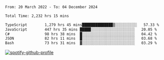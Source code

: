 <!--START_SECTION:waka-->

```txt
From: 20 March 2022 - To: 04 December 2024

Total Time: 2,232 hrs 15 mins

TypeScript        1,279 hrs 45 mins██████████████▒░░░░░░░░░░   57.33 %
JavaScript        447 hrs 35 mins █████░░░░░░░░░░░░░░░░░░░░   20.05 %
C#                98 hrs 38 mins  █░░░░░░░░░░░░░░░░░░░░░░░░   04.42 %
JSON              82 hrs 11 mins  █░░░░░░░░░░░░░░░░░░░░░░░░   03.68 %
Bash              73 hrs 31 mins  ▓░░░░░░░░░░░░░░░░░░░░░░░░   03.29 %
```

<!--END_SECTION:waka-->
[![spotify-github-profile](https://spotify-github-profile.vercel.app/api/view?uid=c00zprrvy9xiloa9qnco3hmng&cover_image=true&theme=novatorem&show_offline=false&background_color=121212&bar_color=53b14f&bar_color_cover=false)](https://spotify-github-profile.vercel.app/api/view?uid=c00zprrvy9xiloa9qnco3hmng&redirect=true)




